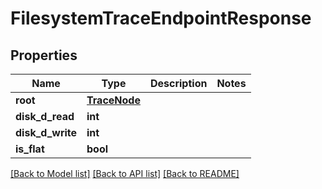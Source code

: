 # FilesystemTraceEndpointResponse

## Properties

Name | Type | Description | Notes
------------ | ------------- | ------------- | -------------
**root** | [**TraceNode**](TraceNode.md) |  | 
**disk_d_read** | **int** |  | 
**disk_d_write** | **int** |  | 
**is_flat** | **bool** |  | 

[[Back to Model list]](../#documentation-for-models) [[Back to API list]](../#documentation-for-api-endpoints) [[Back to README]](../)


